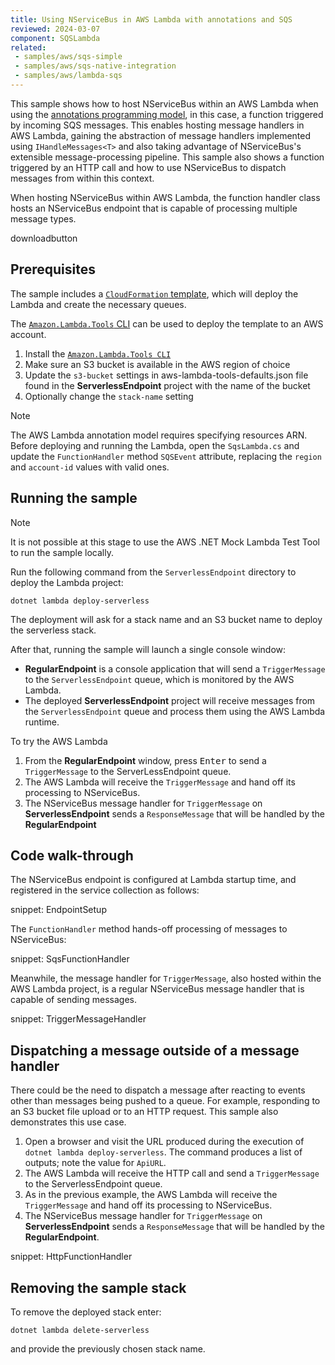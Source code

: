 ```yaml
---
title: Using NServiceBus in AWS Lambda with annotations and SQS
reviewed: 2024-03-07
component: SQSLambda
related:
 - samples/aws/sqs-simple
 - samples/aws/sqs-native-integration
 - samples/aws/lambda-sqs
---
```


This sample shows how to host NServiceBus within an AWS Lambda when using the [annotations programming model](https://github.com/aws/aws-lambda-dotnet/tree/master/Libraries/src/Amazon.Lambda.Annotations), in this case, a function triggered by incoming SQS messages. This enables hosting message handlers in AWS Lambda, gaining the abstraction of message handlers implemented using `IHandleMessages<T>` and also taking advantage of NServiceBus's extensible message-processing pipeline. This sample also shows a function triggered by an HTTP call and how to use NServiceBus to dispatch messages from within this context.

When hosting NServiceBus within AWS Lambda, the function handler class hosts an NServiceBus endpoint that is capable of processing multiple message types.

downloadbutton

## Prerequisites

The sample includes a [`CloudFormation` template](https://aws.amazon.com/cloudformation/aws-cloudformation-templates/), which will deploy the Lambda and create the necessary queues.

The [`Amazon.Lambda.Tools` CLI](https://github.com/aws/aws-lambda-dotnet) can be used to deploy the template to an AWS account.

1. Install the [`Amazon.Lambda.Tools CLI`](https://github.com/aws/aws-lambda-dotnet#amazonlambdatools)
2. Make sure an S3 bucket is available in the AWS region of choice
3. Update the `s3-bucket` settings in aws-lambda-tools-defaults.json file found in the **ServerlessEndpoint** project with the name of the bucket
4. Optionally change the `stack-name` setting

> [!NOTE]
> The AWS Lambda annotation model requires specifying resources ARN. Before deploying and running the Lambda, open the `SqsLambda.cs` and update the `FunctionHandler` method `SQSEvent` attribute, replacing the `region` and `account-id` values with valid ones.

## Running the sample

> [!NOTE]
> It is not possible at this stage to use the AWS .NET Mock Lambda Test Tool to run the sample locally.

Run the following command from the `ServerlessEndpoint` directory to deploy the Lambda project:

`dotnet lambda deploy-serverless`

The deployment will ask for a stack name and an S3 bucket name to deploy the serverless stack.

After that, running the sample will launch a single console window:

* **RegularEndpoint** is a console application that will send a `TriggerMessage` to the `ServerlessEndpoint` queue, which is monitored by the AWS Lambda.
* The deployed **ServerlessEndpoint** project will receive messages from the `ServerlessEndpoint` queue and process them using the AWS Lambda runtime.

To try the AWS Lambda

1. From the **RegularEndpoint** window, press <kbd>Enter</kbd> to send a `TriggerMessage` to the ServerLessEndpoint queue.
1. The AWS Lambda will receive the `TriggerMessage` and hand off its processing to NServiceBus.
1. The NServiceBus message handler for `TriggerMessage` on **ServerlessEndpoint** sends a `ResponseMessage` that will be handled by the **RegularEndpoint**

## Code walk-through

The NServiceBus endpoint is configured at Lambda startup time, and registered in the service collection as follows:

snippet: EndpointSetup

The `FunctionHandler` method hands-off processing of messages to NServiceBus:

snippet: SqsFunctionHandler

Meanwhile, the message handler for `TriggerMessage`, also hosted within the AWS Lambda project, is a regular NServiceBus message handler that is capable of sending messages.

snippet: TriggerMessageHandler

## Dispatching a message outside of a message handler

There could be the need to dispatch a message after reacting to events other than messages being pushed to a queue. For example, responding to an S3 bucket file upload or to an HTTP request. This sample also demonstrates this use case.

1. Open a browser and visit the URL produced during the execution of `dotnet lambda deploy-serverless`. The command produces a list of outputs; note the value for `ApiURL`.
1. The AWS Lambda will receive the HTTP call and send a `TriggerMessage` to the ServerlessEndpoint queue.
1. As in the previous example, the AWS Lambda will receive the `TriggerMessage` and hand off its processing to NServiceBus.
1. The NServiceBus message handler for `TriggerMessage` on **ServerlessEndpoint** sends a `ResponseMessage` that will be handled by the **RegularEndpoint**.

snippet: HttpFunctionHandler

## Removing the sample stack

To remove the deployed stack enter:

`dotnet lambda delete-serverless`

and provide the previously chosen stack name.
